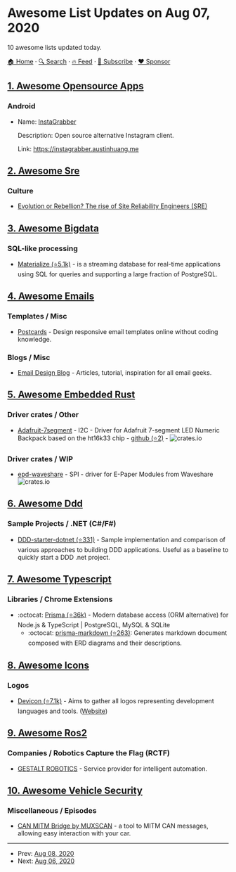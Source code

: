 # Awesome List Updates on Aug 07, 2020

10 awesome lists updated today.

[🏠 Home](/README.md) · [🔍 Search](https://www.trackawesomelist.com/search/) · [🔥 Feed](https://www.trackawesomelist.com/rss.xml) · [📮 Subscribe](https://trackawesomelist.us17.list-manage.com/subscribe?u=d2f0117aa829c83a63ec63c2f&id=36a103854c) · [❤️  Sponsor](https://github.com/sponsors/theowenyoung)



## [1. Awesome Opensource Apps](/content/unicodeveloper/awesome-opensource-apps/README.md)

### Android

- Name: [InstaGrabber](https://github.com/austinhuang0131/instagrabber)

  Description: Open source alternative Instagram client.

  Link: <https://instagrabber.austinhuang.me>



## [2. Awesome Sre](/content/dastergon/awesome-sre/README.md)

### Culture

*   [Evolution or Rebellion? The rise of Site Reliability Engineers (SRE)](https://robhirschfeld.com/2016/12/29/evolution-or-rebellion-the-rise-of-site-reliability-engineers-sre/)

## [3. Awesome Bigdata](/content/newTendermint/awesome-bigdata/README.md)

### SQL-like processing

*   [Materialize (⭐5.1k)](https://github.com/materializeinc/materialize) - is a streaming database for real-time applications using SQL for queries and supporting a large fraction of PostgreSQL.

## [4. Awesome Emails](/content/jonathandion/awesome-emails/README.md)

### Templates / Misc

*   [Postcards](https://designmodo.com/postcards/) - Design responsive email templates online without coding knowledge.

### Blogs / Misc

*   [Email Design Blog](https://designmodo.com/design/email-design/) - Articles, tutorial, inspiration for all email geeks.

## [5. Awesome Embedded Rust](/content/rust-embedded/awesome-embedded-rust/README.md)

### Driver crates / Other

*   [Adafruit-7segment](https://crates.io/crates/adafruit-7segment) - I2C - Driver for Adafruit 7-segment LED Numeric Backpack based on the ht16k33 chip - [github (⭐2)](https://github.com/kallemooo/adafruit-7segment) - ![crates.io](https://img.shields.io/crates/v/adafruit-7segment.svg)

### Driver crates / WIP

*   [epd-waveshare](https://crates.io/crates/epd-waveshare) - SPI - driver for E-Paper Modules from Waveshare ![crates.io](https://img.shields.io/crates/v/epd-waveshare.svg)

## [6. Awesome Ddd](/content/heynickc/awesome-ddd/README.md)

### Sample Projects / .NET (C#/F#)

*   [DDD-starter-dotnet (⭐331)](https://github.com/itlibrium/DDD-starter-dotnet) - Sample implementation and comparison of various approaches to building DDD applications. Useful as a baseline to quickly start a DDD .net project.

## [7. Awesome Typescript](/content/dzharii/awesome-typescript/README.md)

### Libraries / Chrome Extensions

*   :octocat: [Prisma (⭐36k)](https://github.com/prisma/prisma) - Modern database access (ORM alternative) for Node.js & TypeScript | PostgreSQL, MySQL & SQLite
    *   :octocat: [prisma-markdown (⭐263)](https://github.com/samchon/prisma-markdown): Generates markdown document composed with ERD diagrams and their descriptions.

## [8. Awesome Icons](/content/notlmn/awesome-icons/README.md)

### Logos

*   [Devicon (⭐7.1k)](https://github.com/devicons/devicon#readme) - Aims to gather all logos representing development languages and tools. ([Website](https://devicons.github.io/devicon))

## [9. Awesome Ros2](/content/fkromer/awesome-ros2/README.md)

### Companies / Robotics Capture the Flag (RCTF)

*   [GESTALT ROBOTICS](https://www.gestalt-robotics.com/en/home) - Service provider for intelligent automation.

## [10. Awesome Vehicle Security](/content/jaredthecoder/awesome-vehicle-security/README.md)

### Miscellaneous / Episodes

*   [CAN MITM Bridge by MUXSCAN](https://www.tindie.com/products/muxsan/can-mitm-bridge-3-port-rev-25/) - a tool to MITM CAN messages, allowing easy interaction with your car.

---

- Prev: [Aug 08, 2020](/content/2020/08/08/README.md)
- Next: [Aug 06, 2020](/content/2020/08/06/README.md)